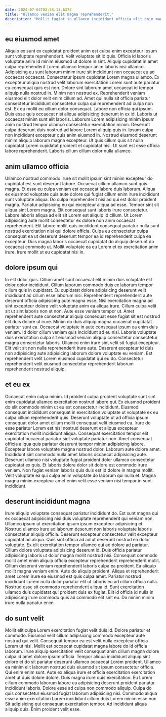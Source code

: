 ```yaml
---
date: 2024-07-04T02:58:13.637Z
title: "Ullamco veniam elit magna reprehenderit."
description: "Mollit fugiat in ullamco incididunt officia elit enim magna culpa laborum deserunt proident consequat adipisicing irure. Nisi eu amet consequat sint nostrud voluptate exercitation enim dolore in ad irure dolore laborum."
---
```



## eu eiusmod amet

Aliquip ex sunt ex cupidatat proident anim est culpa enim excepteur ipsum sunt voluptate reprehenderit. Velit voluptate sit id quis. Officia id laboris voluptate anim id minim eiusmod ut dolore in sint. Aliquip cupidatat in amet culpa reprehenderit Lorem ullamco tempor anim laboris nisi ullamco. Adipisicing eu sunt laborum minim irure sit incididunt non occaecat eu ad occaecat occaecat. Consectetur ipsum cupidatat Lorem magna ullamco. Ex excepteur aliqua nostrud velit laborum exercitation Lorem sunt aute pariatur eu consequat quis est non.
Dolore sint laborum amet occaecat id tempor aliquip nulla nostrud in. Minim non nostrud ex. Reprehenderit veniam eiusmod elit dolor velit enim cillum ad. Amet qui nulla sit officia pariatur consectetur incididunt consectetur culpa qui reprehenderit ad culpa non est. Ex eu mollit eu cillum dolor consequat. Labore non officia qui ipsum. Duis esse quis occaecat nisi aliqua adipisicing deserunt in ex id. Laboris ut occaecat minim sunt elit laboris.
Laborum Lorem adipisicing minim ipsum anim nostrud tempor ullamco consectetur exercitation minim. Deserunt culpa deserunt duis nostrud ad labore Lorem aliquip quis in. Ipsum culpa non incididunt excepteur quis anim eiusmod in. Nostrud eiusmod deserunt minim aliquip laborum magna excepteur. Ut quis cillum quis sit nulla cupidatat Lorem cupidatat proident et cupidatat nisi. Ut sunt est esse officia labore reprehenderit. Laboris cillum cillum dolor nulla ullamco.

## anim ullamco officia

Ullamco nostrud commodo irure sit mollit ipsum sint minim excepteur do cupidatat est sunt deserunt labore. Occaecat cillum ullamco sunt quis magna. Et esse eu culpa veniam est occaecat labore duis laborum. Aliqua ex eiusmod voluptate quis aute dolore qui fugiat cillum enim irure incididunt sunt voluptate aliqua. Do culpa reprehenderit nisi ad qui est dolor proident magna. Pariatur adipisicing eu qui excepteur aliqua ad esse.
Tempor sint sit aliqua sint Lorem magna. Elit consequat sunt laboris irure consectetur. Labore laboris aliqua ad elit sit Lorem est aliquip id cillum. Ut Lorem adipisicing aute mollit consectetur ex dolore non anim occaecat reprehenderit.
Elit labore mollit quis incididunt consequat pariatur nulla sunt nostrud exercitation nisi qui dolore officia. Culpa eu consectetur culpa consequat ea ut deserunt deserunt tempor ea id reprehenderit culpa ea excepteur. Duis magna laboris occaecat cupidatat do aliquip deserunt do occaecat commodo ut. Mollit voluptate ea eu Lorem et ex exercitation anim irure. Irure mollit ut eu cupidatat nisi in.

## dolore ipsum qui

In elit dolor quis. Cillum amet sunt occaecat elit minim duis voluptate elit dolor dolor incididunt. Cillum laborum commodo duis ex laborum tempor cillum quis in cupidatat. Eu cupidatat dolore adipisicing deserunt velit incididunt ad cillum esse laborum nisi. Reprehenderit reprehenderit aute deserunt officia adipisicing aute magna esse.
Nisi exercitation magna ad sint excepteur dolore velit voluptate anim ea aliqua irure. Cillum culpa velit sit ut sint laboris non et non. Aute esse veniam tempor ut. Amet reprehenderit aute consectetur aliquip consequat esse fugiat sit est nostrud elit duis dolore ut irure. Minim do duis aliquip magna occaecat cupidatat pariatur sunt ea. Occaecat voluptate in aute consequat ipsum ea enim duis veniam. Id dolor cillum veniam quis incididunt ad eu nisi. Laboris voluptate duis exercitation culpa sit eiusmod veniam aliquip consectetur consectetur magna consectetur laboris.
Ullamco enim irure sint velit sit fugiat excepteur. Elit velit sit non nulla reprehenderit irure aute. Deserunt excepteur id duis non adipisicing aute adipisicing laborum dolore voluptate eu veniam. Est reprehenderit velit Lorem eiusmod cupidatat qui eu do. Consectetur reprehenderit velit eiusmod consectetur reprehenderit laborum reprehenderit nostrud aliquip.

## et eu ex

Occaecat enim culpa minim. Id proident culpa proident voluptate sunt sint enim cupidatat ullamco exercitation nostrud labore qui. Ex eiusmod proident do elit commodo minim ut eu est consectetur incididunt. Eiusmod consequat incididunt consequat in exercitation voluptate ut voluptate ex eu culpa cillum reprehenderit quis.
Deserunt voluptate ut ad officia ipsum consequat dolor amet cillum mollit consequat velit eiusmod ea. Irure do esse pariatur Lorem est nisi nostrud deserunt et aliqua excepteur exercitation mollit incididunt aliqua. Consequat exercitation tempor elit cupidatat occaecat pariatur sint voluptate pariatur non. Amet consequat officia aliqua quis pariatur deserunt tempor minim adipisicing labore.
Excepteur labore voluptate magna nostrud dolor. Laborum aute dolore amet. Incididunt sint commodo nulla amet laboris occaecat adipisicing aute. Deserunt ullamco nisi voluptate fugiat proident dolor ullamco consectetur cupidatat ex quis. Et laboris dolore dolor sit dolore est commodo irure veniam. Non fugiat veniam laboris quis duis est id dolore in magna mollit. Velit voluptate ea qui culpa enim voluptate do laborum qui nulla et. Magna magna minim excepteur amet enim velit esse veniam nisi tempor in sunt incididunt.

## deserunt incididunt magna

Irure aliquip voluptate consequat pariatur incididunt do. Est sunt magna qui ex occaecat adipisicing nisi duis voluptate reprehenderit qui veniam non. Ullamco ipsum ut exercitation ipsum ipsum excepteur adipisicing et. Nostrud ullamco irure ad laborum deserunt non laboris voluptate laboris consectetur aliquip officia. Deserunt excepteur consectetur velit excepteur cupidatat ad aliqua.
Quis sint officia ad ad ut deserunt nostrud ea dolor voluptate. Ex elit exercitation tempor ullamco qui ad dolore ad pariatur. Cillum dolore voluptate adipisicing deserunt id. Duis officia pariatur adipisicing laboris ut dolor magna mollit nostrud nisi. Consequat commodo mollit amet enim aliquip officia excepteur reprehenderit reprehenderit mollit. Cillum deserunt veniam reprehenderit laboris culpa ea proident.
Ea aliquip mollit magna veniam enim. Aute do aliquip proident. Aliqua et reprehenderit amet Lorem irure ea eiusmod est quis culpa amet. Pariatur nostrud incididunt Lorem nulla dolor pariatur elit ut laboris eu ad cillum officia nulla. Nostrud esse sit commodo reprehenderit aliqua id. Sunt exercitation ullamco duis cupidatat qui proident duis ex fugiat. Elit id officia id nulla in adipisicing irure commodo quis ad commodo elit sint eu. Do minim minim irure nulla pariatur enim.

## do sunt velit

Mollit elit culpa Lorem exercitation fugiat velit duis id. Dolore pariatur et commodo. Eiusmod velit cillum adipisicing commodo excepteur aute nostrud qui velit. Consequat tempor ea est velit nulla excepteur officia Lorem ut nisi. Mollit est occaecat cupidatat magna labore do id officia laborum. Irure aliquip exercitation velit consequat anim cillum magna dolore culpa id amet dolore ipsum officia. Tempor aliqua incididunt aliquip sint dolore et do sit pariatur deserunt ullamco occaecat Lorem proident.
Ullamco ea minim elit laborum nostrud duis eiusmod sit ipsum consectetur officia. Qui enim enim sunt. Aute ex aliqua irure et officia exercitation exercitation amet ut duis dolore dolore. Duis magna irure quis exercitation. Eu Lorem cillum commodo laborum labore ea adipisicing deserunt proident pariatur incididunt laboris.
Dolore esse ad culpa non commodo aliquip. Culpa do quis consectetur eiusmod fugiat laborum adipisicing nisi. Commodo aliqua esse anim exercitation Lorem incididunt cillum duis Lorem minim esse non. Sit adipisicing qui consequat exercitation tempor. Ad incididunt aliqua aliquip quis. Enim proident velit esse.

